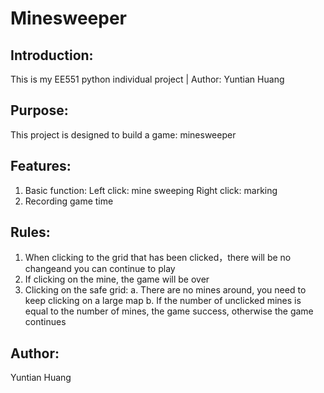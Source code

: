 # Minesweeper

## Introduction:
This is my EE551 python individual project | Author: Yuntian Huang
## Purpose:
This project is designed to build a game: minesweeper
## Features:
1.	Basic function: Left click: mine sweeping 
             Right click: marking
2.	Recording game time
## Rules:
1.  When clicking to the grid that has been clicked，there will be no changeand you can continue to play
2.  If clicking on the mine, the game will be over
3.  Clicking on the safe grid:
    a. There are no mines around, you need to keep clicking on a large map
    b. If the number of unclicked mines is equal to the number of mines, the game success, otherwise the game continues
## Author:
Yuntian Huang
